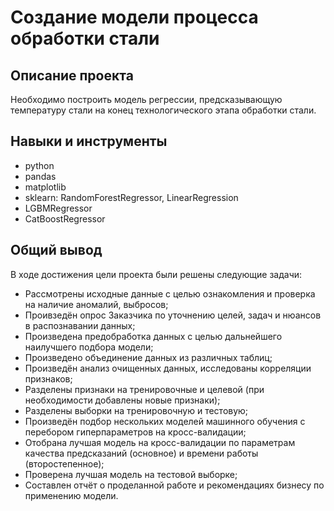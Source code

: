 # Создание модели процесса обработки стали

## Описание проекта
Необходимо построить модель регрессии, предсказывающую температуру стали на конец технологического этапа обработки стали.

## Навыки и инструменты
* python 
* pandas
* matplotlib
* sklearn: RandomForestRegressor, LinearRegression
* LGBMRegressor
* CatBoostRegressor 

## Общий вывод

В ходе достижения цели проекта были решены следующие задачи:

*    Рассмотрены исходные данные с целью ознакомления и проверка на наличие аномалий, выбросов;
*    Проивзедён опрос Заказчика по уточнению целей, задач и нюансов в распознавании данных;
*    Произведена предобработка данных с целью дальнейшего наилучшего подбора модели;
*    Произведено объединение данных из различных таблиц;
*    Произведён анализ очищенных данных, исследованы корреляции признаков;
*    Разделены признаки на тренировочные и целевой (при необходимости добавлены новые признаки);
*    Разделены выборки на тренировочную и тестовую;
*    Произведён подбор нескольких моделей машинного обучения с перебором гиперпараметров на кросс-валидации;
*    Отобрана лучшая модель на кросс-валидации по параметрам качества предсказаний (основное) и времени работы (второстепенное);
*    Проверена лучшая модель на тестовой выборке;
*    Составлен отчёт о проделанной работе и рекомендациях бизнесу по применению модели.
